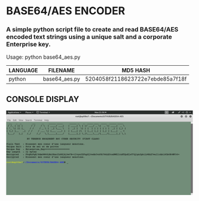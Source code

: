 # BASE64/AES ENCODER
### A simple python script file to create and read BASE64/AES encoded text strings using a unique salt and a corporate Enterprise key.

Usage: python base64_aes.py

| LANGUAGE | FILENAME      | MD5 HASH                         |
|------    |------         | -------                          |
| python   | base64_aes.py | 5204058f2118623722e7ebde85a7f18f |

## CONSOLE DISPLAY
![Screenshot](picture1.png)
